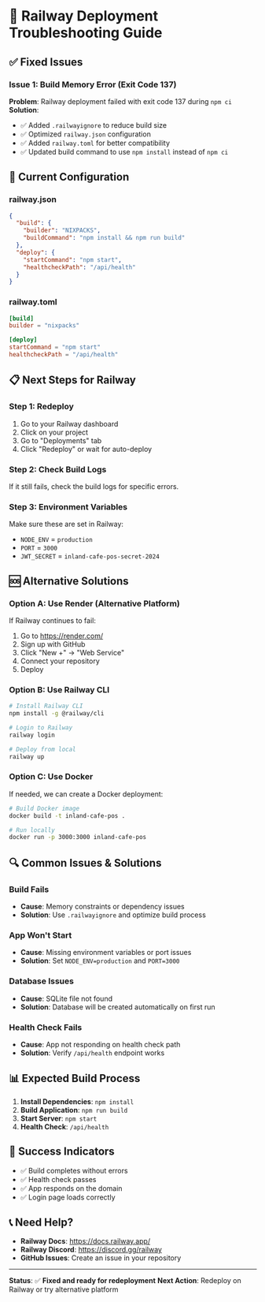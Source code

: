 # 🚀 Railway Deployment Troubleshooting Guide

## ✅ **Fixed Issues**

### **Issue 1: Build Memory Error (Exit Code 137)**
**Problem**: Railway deployment failed with exit code 137 during `npm ci`
**Solution**: 
- ✅ Added `.railwayignore` to reduce build size
- ✅ Optimized `railway.json` configuration
- ✅ Added `railway.toml` for better compatibility
- ✅ Updated build command to use `npm install` instead of `npm ci`

## 🔧 **Current Configuration**

### **railway.json**
```json
{
  "build": {
    "builder": "NIXPACKS",
    "buildCommand": "npm install && npm run build"
  },
  "deploy": {
    "startCommand": "npm start",
    "healthcheckPath": "/api/health"
  }
}
```

### **railway.toml**
```toml
[build]
builder = "nixpacks"

[deploy]
startCommand = "npm start"
healthcheckPath = "/api/health"
```

## 📋 **Next Steps for Railway**

### **Step 1: Redeploy**
1. Go to your Railway dashboard
2. Click on your project
3. Go to "Deployments" tab
4. Click "Redeploy" or wait for auto-deploy

### **Step 2: Check Build Logs**
If it still fails, check the build logs for specific errors.

### **Step 3: Environment Variables**
Make sure these are set in Railway:
- `NODE_ENV` = `production`
- `PORT` = `3000`
- `JWT_SECRET` = `inland-cafe-pos-secret-2024`

## 🆘 **Alternative Solutions**

### **Option A: Use Render (Alternative Platform)**
If Railway continues to fail:
1. Go to https://render.com/
2. Sign up with GitHub
3. Click "New +" → "Web Service"
4. Connect your repository
5. Deploy

### **Option B: Use Railway CLI**
```bash
# Install Railway CLI
npm install -g @railway/cli

# Login to Railway
railway login

# Deploy from local
railway up
```

### **Option C: Use Docker**
If needed, we can create a Docker deployment:
```bash
# Build Docker image
docker build -t inland-cafe-pos .

# Run locally
docker run -p 3000:3000 inland-cafe-pos
```

## 🔍 **Common Issues & Solutions**

### **Build Fails**
- **Cause**: Memory constraints or dependency issues
- **Solution**: Use `.railwayignore` and optimize build process

### **App Won't Start**
- **Cause**: Missing environment variables or port issues
- **Solution**: Set `NODE_ENV=production` and `PORT=3000`

### **Database Issues**
- **Cause**: SQLite file not found
- **Solution**: Database will be created automatically on first run

### **Health Check Fails**
- **Cause**: App not responding on health check path
- **Solution**: Verify `/api/health` endpoint works

## 📊 **Expected Build Process**

1. **Install Dependencies**: `npm install`
2. **Build Application**: `npm run build`
3. **Start Server**: `npm start`
4. **Health Check**: `/api/health`

## 🎯 **Success Indicators**

- ✅ Build completes without errors
- ✅ Health check passes
- ✅ App responds on the domain
- ✅ Login page loads correctly

## 📞 **Need Help?**

- **Railway Docs**: https://docs.railway.app/
- **Railway Discord**: https://discord.gg/railway
- **GitHub Issues**: Create an issue in your repository

---

**Status**: ✅ **Fixed and ready for redeployment**
**Next Action**: Redeploy on Railway or try alternative platform
